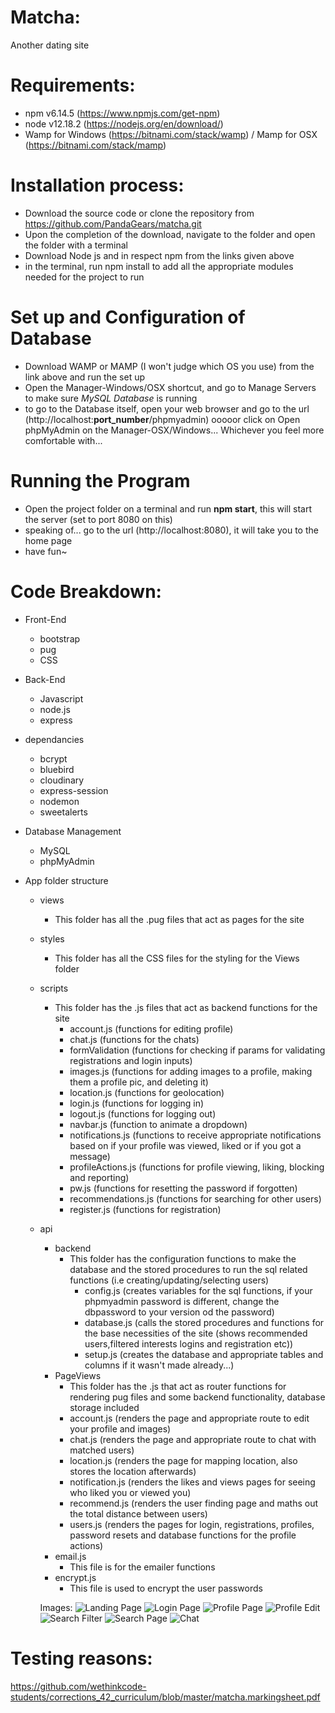 # Matcha:

Another dating site

# Requirements:
* npm v6.14.5 (https://www.npmjs.com/get-npm)
* node v12.18.2 (https://nodejs.org/en/download/)
* Wamp for Windows (https://bitnami.com/stack/wamp) / Mamp for OSX (https://bitnami.com/stack/mamp)

# Installation process:

* Download the source code or clone the repository from https://github.com/PandaGears/matcha.git
* Upon the completion of the download, navigate to the folder and open the folder with a terminal
* Download Node js and in respect npm from the links given above
* in the terminal, run npm install to add all the appropriate modules needed for the project to run

# Set up and Configuration of Database

* Download WAMP or MAMP (I won't judge which OS you use) from the link above and run the set up
* Open the Manager-Windows/OSX shortcut, and go to Manage Servers to make sure *MySQL Database* is running
* to go to the Database itself, open your web browser and go to the url (http://localhost:**port_number**/phpmyadmin) ooooor click on Open phpMyAdmin on the Manager-OSX/Windows... Whichever you feel more comfortable with...

# Running the Program

* Open the project folder on a terminal and run **npm start**, this will start the server (set to port 8080 on this)
* speaking of... go to the url (http://localhost:8080), it will take you to the home page
* have fun~

# Code Breakdown:

* Front-End
	* bootstrap
	* pug
	* CSS

* Back-End
	* Javascript
	* node.js
	* express
	
* dependancies
	* bcrypt
	* bluebird
	* cloudinary
	* express-session
	* nodemon
	* sweetalerts
	
* Database Management
	* MySQL
	* phpMyAdmin
	
* App folder structure
	* views
		* This folder has all the .pug files that act as pages for the site
	* styles
		* This folder has all the CSS files for the styling for the Views folder
	* scripts
		* This folder has the .js files that act as backend functions for the site
			* account.js (functions for editing profile)
			* chat.js (functions for the chats)
			* formValidation (functions for checking if params for validating registrations and login inputs)
			* images.js (functions for adding images to a profile, making them a profile pic, and deleting it)
			* location.js (functions for geolocation)
			* login.js (functions for logging in)
			* logout.js (functions for logging out)
			* navbar.js (function to animate a dropdown)
			* notifications.js (functions to receive appropriate notifications based on if your profile was viewed, liked or if you got a message)
			* profileActions.js (functions for profile viewing, liking, blocking and reporting)
			* pw.js (functions for resetting the password if forgotten)
			* recommendations.js (functions for searching for other users)
			* register.js (functions for registration)
			
	* api
		* backend
			* This folder has the configuration functions to make the database and the 
				stored procedures to run the sql related functions (i.e creating/updating/selecting users)
				* config.js (creates variables for the sql functions, if your phpmyadmin password is different, 
				change the dbpassword to your version od the password)
				* database.js (calls the stored procedures and functions for the base necessities of the site (shows
				recommended users,filtered interests logins and registration etc))
				* setup.js (creates the database and appropriate tables and columns if it wasn't made already...)
		* PageViews
			* This folder has the .js that act as router functions for rendering pug files and some backend functionality, database storage included
			 * account.js (renders the page and appropriate route to edit your profile and images)
			 * chat.js (renders the page and appropriate route to chat with matched users)
			 * location.js (renders the page for mapping location, also stores the location afterwards)
			 * notification.js (renders the likes and views pages for seeing who liked you or viewed you)
			 * recommend.js (renders the user finding page and maths out the total distance between users)
			 * users.js (renders the pages for login, registrations, profiles, password resets and database functions for the profile actions)
		* email.js	
			* This file is for the emailer functions
		* encrypt.js
			* This file is used to encrypt the user passwords
			
		Images:
			![Landing Page](https://res.cloudinary.com/ddrrwygt1/image/upload/v1614321558/examples/Screenshot_50_u3lwdq.png)
			![Login Page](https://res.cloudinary.com/ddrrwygt1/image/upload/v1614321549/examples/Screenshot_28_uh9bte.png)
			![Profile Page](https://res.cloudinary.com/ddrrwygt1/image/upload/v1614322125/examples/Screenshot_60_ygj7lf.png)
			![Profile Edit](https://res.cloudinary.com/ddrrwygt1/image/upload/v1614322125/examples/Screenshot_60_ygj7lf.png)
			![Search Filter](https://res.cloudinary.com/ddrrwygt1/image/upload/v1614321885/examples/Screenshot_56_xgnypm.png)
			![Search Page](https://res.cloudinary.com/ddrrwygt1/image/upload/v1614321885/examples/Screenshot_57_lww0fd.png)
			![Chat](https://res.cloudinary.com/ddrrwygt1/image/upload/v1614321555/examples/Screenshot_53_cbrxjd.png)
			
# Testing reasons:

https://github.com/wethinkcode-students/corrections_42_curriculum/blob/master/matcha.markingsheet.pdf
